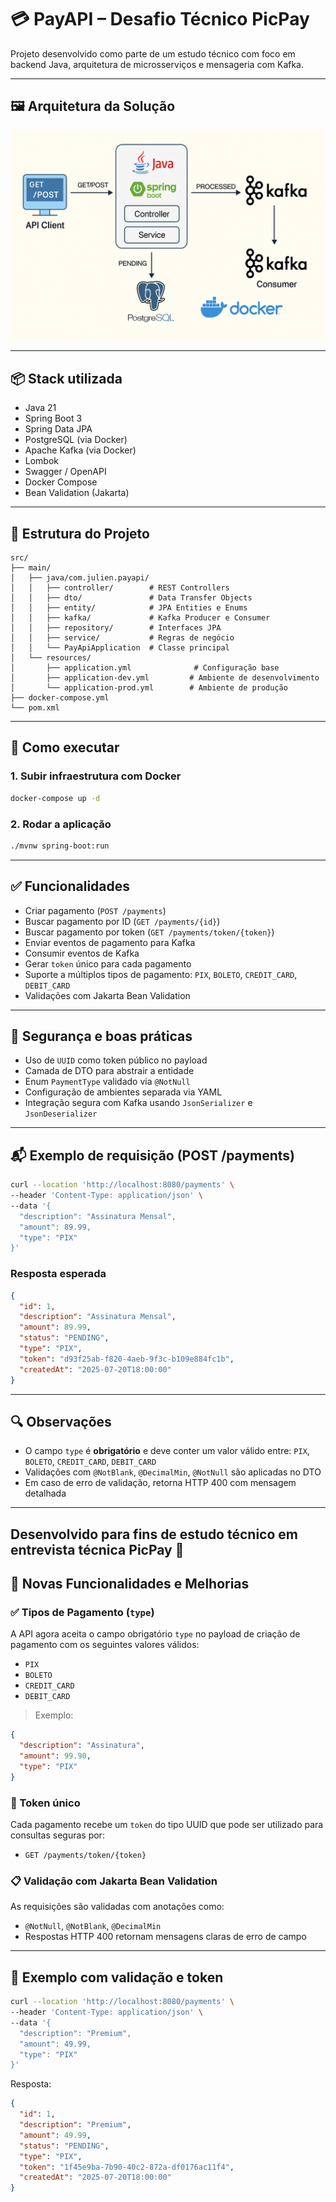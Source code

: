 # 💳 PayAPI – Desafio Técnico PicPay

Projeto desenvolvido como parte de um estudo técnico com foco em backend Java, arquitetura de microsserviços e mensageria com Kafka.

---

## 🖼️ Arquitetura da Solução
![Arquitetura](docs/images/image-picpay.png)

---

## 📦 Stack utilizada

- Java 21
- Spring Boot 3
- Spring Data JPA
- PostgreSQL (via Docker)
- Apache Kafka (via Docker)
- Lombok
- Swagger / OpenAPI
- Docker Compose
- Bean Validation (Jakarta)

---

## 📂 Estrutura do Projeto

```
src/
├── main/
│   ├── java/com.julien.payapi/
│   │   ├── controller/        # REST Controllers
│   │   ├── dto/               # Data Transfer Objects
│   │   ├── entity/            # JPA Entities e Enums
│   │   ├── kafka/             # Kafka Producer e Consumer
│   │   ├── repository/        # Interfaces JPA
│   │   ├── service/           # Regras de negócio
│   │   └── PayApiApplication  # Classe principal
│   └── resources/
│       ├── application.yml              # Configuração base
│       ├── application-dev.yml         # Ambiente de desenvolvimento
│       └── application-prod.yml        # Ambiente de produção
├── docker-compose.yml
└── pom.xml
```

---

## 🚀 Como executar

### 1. Subir infraestrutura com Docker

```bash
docker-compose up -d
```

### 2. Rodar a aplicação

```bash
./mvnw spring-boot:run
```

---

## ✅ Funcionalidades

- Criar pagamento (`POST /payments`)
- Buscar pagamento por ID (`GET /payments/{id}`)
- Buscar pagamento por token (`GET /payments/token/{token}`)
- Enviar eventos de pagamento para Kafka
- Consumir eventos de Kafka
- Gerar `token` único para cada pagamento
- Suporte a múltiplos tipos de pagamento: `PIX`, `BOLETO`, `CREDIT_CARD`, `DEBIT_CARD`
- Validações com Jakarta Bean Validation

---

## 📌 Segurança e boas práticas

- Uso de `UUID` como token público no payload
- Camada de DTO para abstrair a entidade
- Enum `PaymentType` validado via `@NotNull`
- Configuração de ambientes separada via YAML
- Integração segura com Kafka usando `JsonSerializer` e `JsonDeserializer`

---

## 📬 Exemplo de requisição (POST /payments)

```bash
curl --location 'http://localhost:8080/payments' \
--header 'Content-Type: application/json' \
--data '{
  "description": "Assinatura Mensal",
  "amount": 89.99,
  "type": "PIX"
}'
```

### Resposta esperada

```json
{
  "id": 1,
  "description": "Assinatura Mensal",
  "amount": 89.99,
  "status": "PENDING",
  "type": "PIX",
  "token": "d93f25ab-f820-4aeb-9f3c-b109e884fc1b",
  "createdAt": "2025-07-20T18:00:00"
}
```

---

## 🔍 Observações

- O campo `type` é **obrigatório** e deve conter um valor válido entre: `PIX`, `BOLETO`, `CREDIT_CARD`, `DEBIT_CARD`
- Validações com `@NotBlank`, `@DecimalMin`, `@NotNull` são aplicadas no DTO
- Em caso de erro de validação, retorna HTTP 400 com mensagem detalhada

---

Desenvolvido para fins de estudo técnico em entrevista técnica PicPay 💚
---

## 🔐 Novas Funcionalidades e Melhorias

### ✅ Tipos de Pagamento (`type`)
A API agora aceita o campo obrigatório `type` no payload de criação de pagamento com os seguintes valores válidos:
- `PIX`
- `BOLETO`
- `CREDIT_CARD`
- `DEBIT_CARD`

> Exemplo:
```json
{
  "description": "Assinatura",
  "amount": 99.90,
  "type": "PIX"
}
```

### 🔑 Token único
Cada pagamento recebe um `token` do tipo UUID que pode ser utilizado para consultas seguras por:
- `GET /payments/token/{token}`

### 📋 Validação com Jakarta Bean Validation
As requisições são validadas com anotações como:
- `@NotNull`, `@NotBlank`, `@DecimalMin`
- Respostas HTTP 400 retornam mensagens claras de erro de campo

---

## 🧪 Exemplo com validação e token

```bash
curl --location 'http://localhost:8080/payments' \
--header 'Content-Type: application/json' \
--data '{
  "description": "Premium",
  "amount": 49.99,
  "type": "PIX"
}'
```

Resposta:
```json
{
  "id": 1,
  "description": "Premium",
  "amount": 49.99,
  "status": "PENDING",
  "type": "PIX",
  "token": "1f45e9ba-7b90-40c2-872a-df0176ac11f4",
  "createdAt": "2025-07-20T18:00:00"
}
```